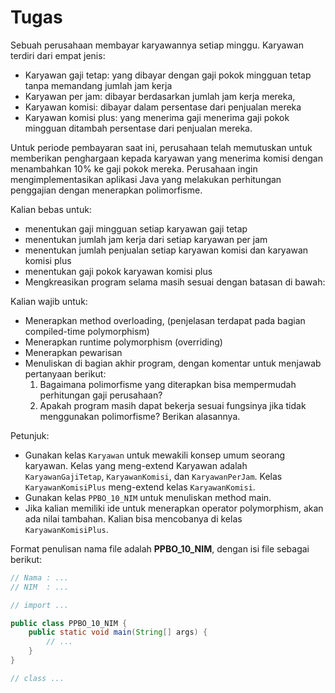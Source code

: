 # Tugas  

Sebuah perusahaan membayar karyawannya setiap minggu. Karyawan terdiri dari empat jenis:
- Karyawan gaji tetap: yang dibayar dengan gaji pokok mingguan tetap tanpa memandang jumlah jam kerja
- Karyawan per jam: dibayar berdasarkan jumlah jam kerja mereka,
- Karyawan komisi: dibayar dalam persentase dari penjualan mereka
- Karyawan komisi plus: yang menerima gaji menerima gaji pokok mingguan ditambah persentase dari penjualan mereka.

Untuk periode pembayaran saat ini, perusahaan telah memutuskan untuk memberikan penghargaan kepada karyawan yang menerima komisi dengan menambahkan 10% ke gaji pokok mereka. Perusahaan ingin mengimplementasikan aplikasi Java yang melakukan perhitungan penggajian dengan menerapkan polimorfisme.

Kalian bebas untuk:
- menentukan gaji mingguan setiap karyawan gaji tetap
- menentukan jumlah jam kerja dari setiap karyawan per jam
- menentukan jumlah penjualan setiap karyawan komisi dan karyawan komisi plus
- menentukan gaji pokok karyawan komisi plus
- Mengkreasikan program selama masih sesuai dengan batasan di bawah:

Kalian wajib untuk:
- Menerapkan method overloading, (penjelasan terdapat pada bagian compiled-time polymorphism)
- Menerapkan runtime polymorphism (overriding)
- Menerapkan pewarisan
- Menuliskan di bagian akhir program, dengan komentar untuk menjawab pertanyaan berikut:
  1. Bagaimana polimorfisme yang diterapkan bisa mempermudah perhitungan gaji perusahaan?
  2. Apakah program masih dapat bekerja sesuai fungsinya jika tidak menggunakan polimorfisme? Berikan alasannya.

Petunjuk:
- Gunakan kelas `Karyawan` untuk mewakili konsep umum seorang karyawan. Kelas yang meng-extend Karyawan adalah `KaryawanGajiTetap`, `KaryawanKomisi`, dan `KaryawanPerJam`. Kelas `KaryawanKomisiPlus` meng-extend kelas `KaryawanKomisi`.
- Gunakan kelas `PPBO_10_NIM` untuk menuliskan method main.
- Jika kalian memiliki ide untuk menerapkan operator polymorphism, akan ada nilai tambahan. Kalian bisa mencobanya di kelas `KaryawanKomisiPlus`.

Format penulisan nama file adalah **PPBO_10_NIM**, dengan isi file sebagai berikut:

```java
// Nama : ...
// NIM  : ...

// import ...

public class PPBO_10_NIM {
    public static void main(String[] args) {
        // ...
    }
}

// class ...
